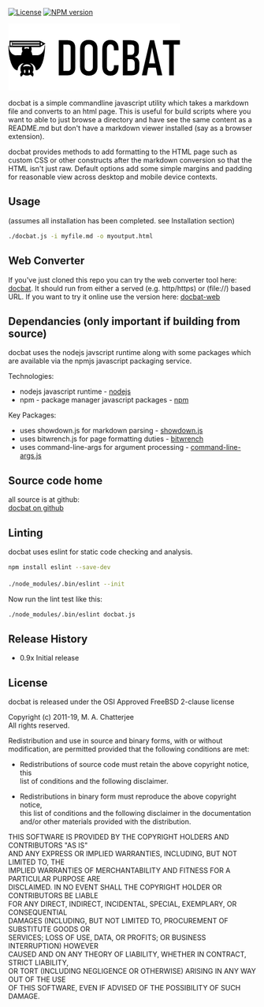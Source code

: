 [![License](https://img.shields.io/badge/License-BSD%202--Clause-blue.svg)](https://opensource.org/licenses/BSD-2-Clause)
[![NPM version](https://img.shields.io/npm/v/bitwrench.svg?style=flat-square)](https://www.npmjs.com/package/docbat)

[![docbat](./icon/docbat-logo-small.png)](http://www.deftio.com/docbat)

docbat is a simple commandline javascript utility which takes a markdown file and converts to an html page.  This is useful for build scripts where you want to able to just browse a directory and have see the same content as a README.md but don't have a markdown viewer installed (say as a browser extension).

docbat provides methods to add formatting to the HTML page such as custom CSS or other constructs after the markdown conversion so that the HTML isn't just raw.  Default options add some simple margins and padding for reasonable view across desktop and mobile device contexts.


## Usage 
(assumes all installation has been completed.  see Installation section)


```bash 
./docbat.js -i myfile.md -o myoutput.html
```


## Web Converter
If you've just cloned this repo you can try the web converter tool here: [docbat](./docbat-web.html).  It should run from either a served (e.g. http/https) or (file://) based URL.
If you want to try it online use the version here: [docbat-web](https://docbat-web.html)


## Dependancies (only important if building from source)
docbat uses the nodejs javscript runtime along with some packages which are available via the npmjs javascript packaging service.

Technologies:
* nodejs javascript runtime -  [nodejs](https://nodejs.org/en/)  
* npm - package manager javascript packages - [npm](https://docs.npmjs.com/cli/install)

Key Packages:
* uses showdown.js for markdown parsing - [showdown.js](https://www.npmjs.com/package/showdown)
* uses bitwrench.js for page formatting duties - [bitwrench](https://www.npmjs.com/package/bitwrench)
* uses command-line-args for argument processing - [command-line-args.js](https://www.npmjs.com/package/command-line-args)
  
  
   

## Source code home  
all source is at github:  
[docbat  on github](http://github.com/deftio/docbat )  


## Linting 
docbat  uses eslint for static code checking and analysis.

```bash
npm install eslint --save-dev

./node_modules/.bin/eslint --init

```
Now run the lint test like this:
```bash
./node_modules/.bin/eslint docbat.js   
```

## Release History  
* 0.9x Initial release  
  
## License  
docbat  is released under the OSI Approved FreeBSD 2-clause license  

Copyright (c) 2011-19, M. A. Chatterjee <deftio at deftio dot com>  
All rights reserved.  
  
Redistribution and use in source and binary forms, with or without  
modification, are permitted provided that the following conditions are met:  
  
* Redistributions of source code must retain the above copyright notice, this  
  list of conditions and the following disclaimer.  

* Redistributions in binary form must reproduce the above copyright notice,  
  this list of conditions and the following disclaimer in the documentation  
  and/or other materials provided with the distribution.  

THIS SOFTWARE IS PROVIDED BY THE COPYRIGHT HOLDERS AND CONTRIBUTORS "AS IS"  
AND ANY EXPRESS OR IMPLIED WARRANTIES, INCLUDING, BUT NOT LIMITED TO, THE  
IMPLIED WARRANTIES OF MERCHANTABILITY AND FITNESS FOR A PARTICULAR PURPOSE ARE  
DISCLAIMED. IN NO EVENT SHALL THE COPYRIGHT HOLDER OR CONTRIBUTORS BE LIABLE  
FOR ANY DIRECT, INDIRECT, INCIDENTAL, SPECIAL, EXEMPLARY, OR CONSEQUENTIAL  
DAMAGES (INCLUDING, BUT NOT LIMITED TO, PROCUREMENT OF SUBSTITUTE GOODS OR  
SERVICES; LOSS OF USE, DATA, OR PROFITS; OR BUSINESS INTERRUPTION) HOWEVER  
CAUSED AND ON ANY THEORY OF LIABILITY, WHETHER IN CONTRACT, STRICT LIABILITY,  
OR TORT (INCLUDING NEGLIGENCE OR OTHERWISE) ARISING IN ANY WAY OUT OF THE USE  
OF THIS SOFTWARE, EVEN IF ADVISED OF THE POSSIBILITY OF SUCH DAMAGE.  




